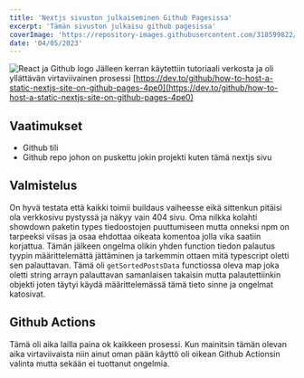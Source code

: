 ```yaml
---
title: 'Nextjs sivuston julkaiseminen Github Pagesissa'
excerpt: 'Tämän sivuston julkaisu github pagesissa'
coverImage: 'https://repository-images.githubusercontent.com/318599822/717eb0e5-78ae-4359-a524-a7a1df7ac11b'
date: '04/05/2023'
---
```


![React ja Github logo](https://repository-images.githubusercontent.com/318599822/717eb0e5-78ae-4359-a524-a7a1df7ac11b)
Jälleen kerran käytettiin tutoriaali verkosta ja oli yllättävän virtaviivainen prosessi [https://dev.to/github/how-to-host-a-static-nextjs-site-on-github-pages-4pe0](https://dev.to/github/how-to-host-a-static-nextjs-site-on-github-pages-4pe0)

Vaatimukset
-----------
- Github tili
- Github repo johon on puskettu jokin projekti kuten tämä nextjs sivu

Valmistelus
-----------
On hyvä testata että kaikki toimii buildaus vaiheesse eikä sittenkun pitäisi ola verkkosivu pystyssä ja näkyy vain 404 sivu. Oma nilkka kolahti showdown paketin types tiedoostojen puuttumiseen mutta onneksi npm on tarpeeksi viisas ja osaa ehdottaa oikeata komentoa jolla vika saatiin korjattua. Tämän jälkeen ongelma olikin yhden function tiedon palautus tyypin määrittelemättä jättäminen ja tarkemmin ottaen mitä typescript oletti sen palauttavan. Tämä oli `getSortedPostsData` functiossa oleva map joka oletti string arrayn palauttavan samanlaisen takaisin mutta palautettiinkin objekti joten täytyi käydä määrittelemässä tämä tieto sinne ja ongelmat katosivat.

Github Actions
--------------
Tämä oli aika lailla paina ok kaikkeen prosessi. Kun mainitsin tämän olevan aika virtaviivaista niin ainut oman pään käyttö oli oikean Github Actionsin valinta mutta sekään ei tuottanut ongelmia.